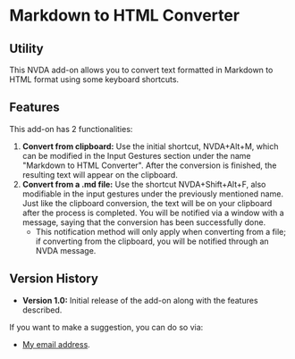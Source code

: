 # Markdown to HTML Converter

## Utility
This NVDA add-on allows you to convert text formatted in Markdown to HTML format using some keyboard shortcuts.

## Features
This add-on has 2 functionalities:

1. **Convert from clipboard:** Use the initial shortcut, NVDA+Alt+M, which can be modified in the Input Gestures section under the name "Markdown to HTML Converter". After the conversion is finished, the resulting text will appear on the clipboard.
2. **Convert from a .md file:** Use the shortcut NVDA+Shift+Alt+F, also modifiable in the input gestures under the previously mentioned name. Just like the clipboard conversion, the text will be on your clipboard after the process is completed. You will be notified via a window with a message, saying that the conversion has been successfully done.
   - This notification method will only apply when converting from a file; if converting from the clipboard, you will be notified through an NVDA message.

## Version History
- **Version 1.0:** Initial release of the add-on along with the features described.

If you want to make a suggestion, you can do so via:
- [My email address](mailto:marcomolinaleija@hotmail.com).
